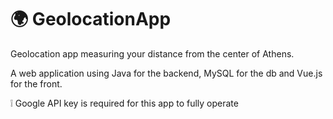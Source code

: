 # :earth_africa: GeolocationApp
Geolocation app measuring your distance from the center of Athens.

A web application using Java for the backend, MySQL for the db and Vue.js for the front.

:grey_exclamation: Google API key is required for this app to fully operate

